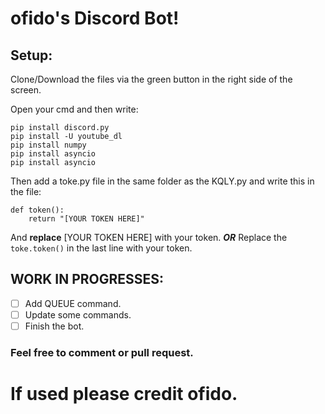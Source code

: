 # ofido's Discord Bot!

## Setup:

Clone/Download the files via the green button in the right side of the screen.

Open your cmd and then write:
```
pip install discord.py
pip install -U youtube_dl
pip install numpy
pip install asyncio
pip install asyncio
```

Then add a toke.py file in the same folder as the KQLY.py and write this in the file:
```
def token():
    return "[YOUR TOKEN HERE]"
```
And **replace** [YOUR TOKEN HERE] with your token.
**_OR_**
Replace the `toke.token()` in the last line with your token.

## WORK IN PROGRESSES:

- [ ] Add QUEUE command.
- [ ] Update some commands.
- [ ] Finish the bot.

### Feel free to comment or pull request.

# If used please credit ofido.